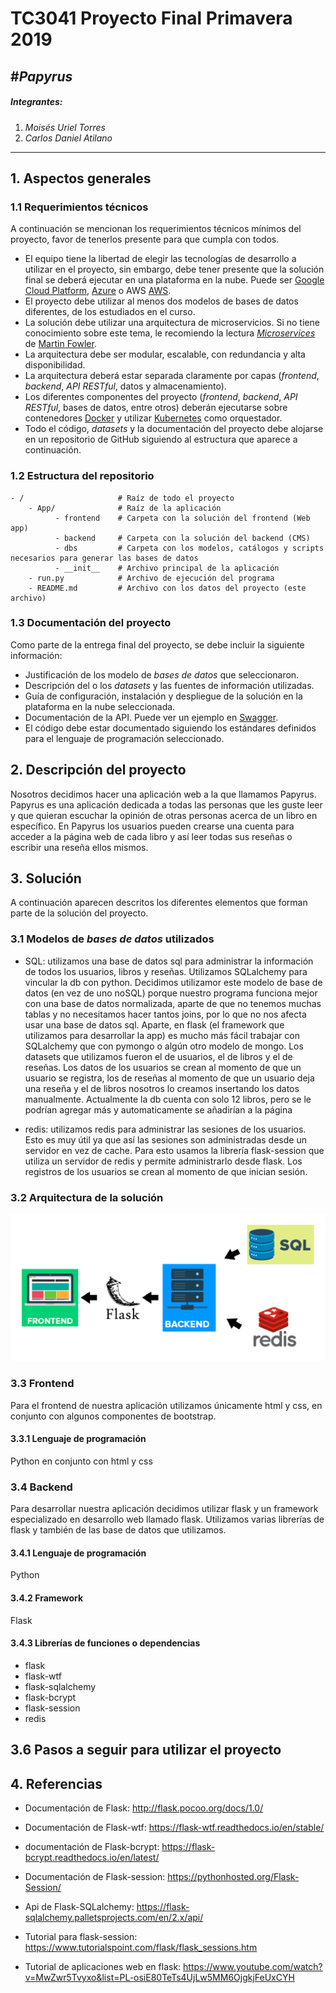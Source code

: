 ﻿# TC3041 Proyecto  Final Primavera 2019

#*Papyrus*
---

##### Integrantes:
1. *Moisés Uriel Torres*
2. *Carlos Daniel Atilano*

---
## 1. Aspectos generales

### 1.1 Requerimientos técnicos

A continuación se mencionan los requerimientos técnicos mínimos del proyecto, favor de tenerlos presente para que cumpla con todos.

* El equipo tiene la libertad de elegir las tecnologías de desarrollo a utilizar en el proyecto, sin embargo, debe tener presente que la solución final se deberá ejecutar en una plataforma en la nube. Puede ser  [Google Cloud Platform](https://cloud.google.com/?hl=es), [Azure](https://azure.microsoft.com/en-us/) o AWS [AWS](https://aws.amazon.com/es/free/).
* El proyecto debe utilizar al menos dos modelos de bases de datos diferentes, de los estudiados en el curso.
* La solución debe utilizar una arquitectura de microservicios. Si no tiene conocimiento sobre este tema, le recomiendo la lectura [*Microservices*](https://martinfowler.com/articles/microservices.html) de [Martin Fowler](https://martinfowler.com).
* La arquitectura debe ser modular, escalable, con redundancia y alta disponibilidad.
* La arquitectura deberá estar separada claramente por capas (*frontend*, *backend*, *API RESTful*, datos y almacenamiento).
* Los diferentes componentes del proyecto (*frontend*, *backend*, *API RESTful*, bases de datos, entre otros) deberán ejecutarse sobre contenedores [Docker](https://www.docker.com/) y utilizar [Kubernetes](https://kubernetes.io/) como orquestador.
* Todo el código, *datasets* y la documentación del proyecto debe alojarse en un repositorio de GitHub siguiendo al estructura que aparece a continuación.

### 1.2 Estructura del repositorio

```
- / 	                # Raíz de todo el proyecto
    - App/              # Raíz de la aplicación
          - frontend    # Carpeta con la solución del frontend (Web app)
          - backend     # Carpeta con la solución del backend (CMS)
          - dbs         # Carpeta con los modelos, catálogos y scripts necesarios para generar las bases de datos
          - __init__    # Archivo principal de la aplicación
    - run.py            # Archivo de ejecución del programa
    - README.md			# Archivo con los datos del proyecto (este archivo)
```

### 1.3 Documentación  del proyecto

Como parte de la entrega final del proyecto, se debe incluir la siguiente información:

* Justificación de los modelo de *bases de datos* que seleccionaron.
* Descripción del o los *datasets* y las fuentes de información utilizadas.
* Guía de configuración, instalación y despliegue de la solución en la plataforma en la nube  seleccionada.
* Documentación de la API. Puede ver un ejemplo en [Swagger](https://swagger.io/). 
* El código debe estar documentado siguiendo los estándares definidos para el lenguaje de programación seleccionado.

## 2. Descripción del proyecto

Nosotros decidimos hacer una aplicación web a la que llamamos Papyrus. Papyrus es una aplicación dedicada a todas las personas que les guste leer y que quieran escuchar la opinión de otras personas acerca de un libro en específico. En Papyrus los usuarios pueden crearse una cuenta para acceder a la página web de cada libro y así leer todas sus reseñas o escribir una reseña ellos mismos. 

## 3. Solución

A continuación aparecen descritos los diferentes elementos que forman parte de la solución del proyecto.

### 3.1 Modelos de *bases de datos* utilizados

- SQL: utilizamos una base de datos sql para administrar la información de todos los usuarios, libros y reseñas. Utilizamos SQLalchemy para vincular la db con python. Decidimos utilizamor este modelo de base de datos (en vez de uno noSQL) porque nuestro programa funciona mejor con una base de datos normalizada, aparte de que no tenemos muchas tablas y no necesitamos hacer tantos joins, por lo que no nos afecta usar una base de datos sql. Aparte, en flask (el framework que utilizamos para desarrollar la app) es mucho más fácil trabajar con SQLalchemy que con pymongo o algún otro modelo de mongo.
Los datasets que utilizamos fueron el de usuarios, el de libros y el de reseñas. Los datos de los usuarios se crean al momento de que un usuario se registra, los de reseñas al momento de que un usuario deja una reseña y el de libros nosotros lo creamos insertando los datos manualmente. Actualmente la db cuenta con solo 12 libros, pero se le podrían agregar más y automaticamente se añadirían a la página

- redis: utilizamos redis para administrar las sesiones de los usuarios. Esto es muy útil ya que así las sesiones son administradas desde un servidor en vez de cache. Para esto usamos la librería flask-session que utiliza un servidor de redis y permite administrarlo desde flask. Los registros de los usuarios se crean al momento de que inician sesión.

### 3.2 Arquitectura de la solución

![](App/frontend/static/images/Structure.png)

### 3.3 Frontend
Para el frontend de nuestra aplicación utilizamos únicamente html y css, en conjunto con algunos componentes de bootstrap.

#### 3.3.1 Lenguaje de programación
Python en conjunto con html y css

### 3.4 Backend
Para desarrollar nuestra aplicación decidimos utilizar flask y un framework especializado en desarrollo web llamado flask. Utilizamos varias librerías de flask y también de las base de datos que utilizamos.

#### 3.4.1 Lenguaje de programación
Python

#### 3.4.2 Framework
Flask

#### 3.4.3 Librerías de funciones o dependencias
- flask
- flask-wtf
- flask-sqlalchemy
- flask-bcrypt
- flask-session
- redis

## 3.6 Pasos a seguir para utilizar el proyecto


## 4. Referencias

- Documentación de Flask: http://flask.pocoo.org/docs/1.0/
- Documentación de Flask-wtf: https://flask-wtf.readthedocs.io/en/stable/
- documentación de Flask-bcrypt: https://flask-bcrypt.readthedocs.io/en/latest/
- Documentación de Flask-session: https://pythonhosted.org/Flask-Session/
- Api de Flask-SQLalchemy: https://flask-sqlalchemy.palletsprojects.com/en/2.x/api/

- Tutorial para flask-session: https://www.tutorialspoint.com/flask/flask_sessions.htm
- Tutorial de aplicaciones web en flask: https://www.youtube.com/watch?v=MwZwr5Tvyxo&list=PL-osiE80TeTs4UjLw5MM6OjgkjFeUxCYH
